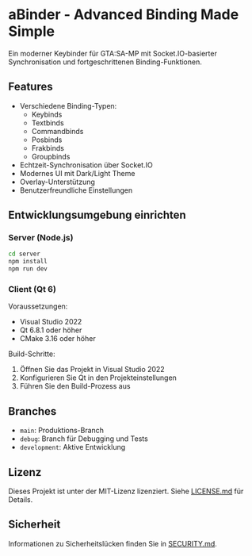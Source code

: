 # aBinder - Advanced Binding Made Simple

Ein moderner Keybinder für GTA:SA-MP mit Socket.IO-basierter Synchronisation und fortgeschrittenen Binding-Funktionen.

## Features

- Verschiedene Binding-Typen:
  - Keybinds
  - Textbinds
  - Commandbinds
  - Posbinds
  - Frakbinds
  - Groupbinds
- Echtzeit-Synchronisation über Socket.IO
- Modernes UI mit Dark/Light Theme
- Overlay-Unterstützung
- Benutzerfreundliche Einstellungen

## Entwicklungsumgebung einrichten

### Server (Node.js)
```bash
cd server
npm install
npm run dev
```

### Client (Qt 6)
Voraussetzungen:
- Visual Studio 2022
- Qt 6.8.1 oder höher
- CMake 3.16 oder höher

Build-Schritte:
1. Öffnen Sie das Projekt in Visual Studio 2022
2. Konfigurieren Sie Qt in den Projekteinstellungen
3. Führen Sie den Build-Prozess aus

## Branches

- `main`: Produktions-Branch
- `debug`: Branch für Debugging und Tests
- `development`: Aktive Entwicklung

## Lizenz

Dieses Projekt ist unter der MIT-Lizenz lizenziert. Siehe [LICENSE.md](LICENSE.md) für Details.

## Sicherheit

Informationen zu Sicherheitslücken finden Sie in [SECURITY.md](SECURITY.md). 
